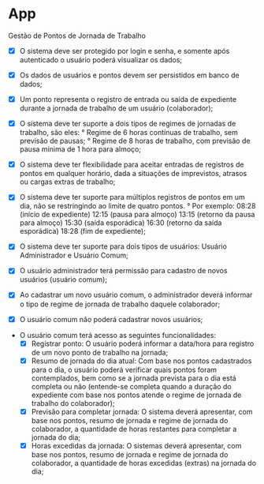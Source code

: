 # App

Gestão de Pontos de Jornada de Trabalho

- [x] O sistema deve ser protegido por login e senha, e somente após autenticado o usuário poderá visualizar os dados;

- [x] Os dados de usuários e pontos devem ser persistidos em banco de dados;

- [x] Um ponto representa o registro de entrada ou saída de expediente durante a jornada de trabalho de um usuário (colaborador);

- [x] O sistema deve ter suporte a dois tipos de regimes de jornadas de trabalho, são eles:
     ° Regime de 6 horas contínuas de trabalho, sem previsão de pausas;
     ° Regime de 8 horas de trabalho, com previsão de pausa mínima de 1 hora para almoço;

- [x] O sistema deve ter flexibilidade para aceitar entradas de registros de pontos em qualquer horário, dada a situações de imprevistos, atrasos ou cargas extras de trabalho;

- [x] O sistema deve ter suporte para múltiplos registros de pontos em um dia, não se restringindo ao limite de quatro pontos. 
     ° Por exemplo: 08:28 (início de expediente)
                    12:15 (pausa para almoço)
                    13:15 (retorno da pausa para almoço)
                    15:30 (saída esporádica)
                    16:30 (retorno da saída esporádica)
                    18:28 (fim de expediente);

- [x] O sistema deve ter suporte para dois tipos de usuários: Usuário Administrador e Usuário Comum;

- [x] O usuário administrador terá permissão para cadastro de novos usuários (usuário comum);

- [x] Ao cadastrar um novo usuário comum, o administrador deverá informar o tipo de regime de jornada de trabalho daquele colaborador;

- [x] O usuário comum não poderá cadastrar novos usuários;

- O usuário comum terá acesso as seguintes funcionalidades:
     - [x] Registrar ponto: O usuário poderá informar a data/hora para registro de um novo ponto de trabalho na jornada;
     - [x] Resumo de jornada do dia atual: Com base nos pontos cadastrados para o dia, o usuário poderá verificar quais pontos foram contemplados, bem como se a jornada prevista para o dia está completa ou não (entende-se completa quando a duração do expediente com base nos pontos atende o regime de jornada de trabalho do colaborador);
     - [x] Previsão para completar jornada: O sistema deverá apresentar, com base nos pontos, resumo de jornada e regime de jornada do colaborador, a quantidade de horas restantes para completar a jornada do dia;
     - [x] Horas excedidas da jornada: O sistemas deverá apresentar, com base nos pontos, resumo de jornada e regime de jornada do colaborador, a quantidade de horas excedidas (extras) na jornada do dia;
